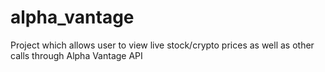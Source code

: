 # alpha_vantage
Project which allows user to view live stock/crypto prices as well as other calls through Alpha Vantage API

